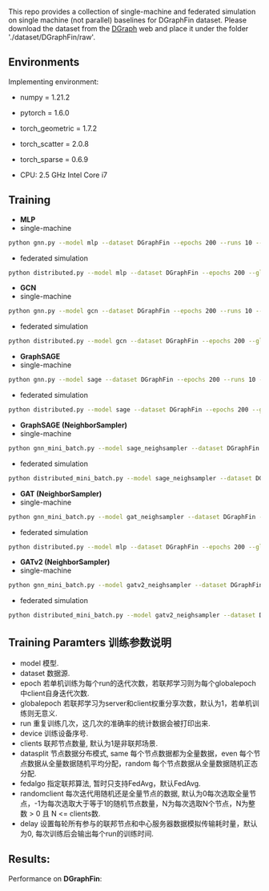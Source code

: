 This repo provides a collection of single-machine and federated simulation on single machine (not parallel) baselines for DGraphFin dataset. Please download the dataset from the [DGraph](http://dgraph.xinye.com) web and place it under the folder './dataset/DGraphFin/raw'.  

## Environments
Implementing environment:  
- numpy = 1.21.2  
- pytorch = 1.6.0  
- torch_geometric = 1.7.2  
- torch_scatter = 2.0.8  
- torch_sparse = 0.6.9  

- CPU: 2.5 GHz Intel Core i7


## Training

- **MLP**
- single-machine
```bash
python gnn.py --model mlp --dataset DGraphFin --epochs 200 --runs 10 --device 0
```
- federated simulation
```bash
python distributed.py --model mlp --dataset DGraphFin --epochs 200 --globalepoch 1 --datasplit random --delay 0 --runs 10 --device 0 —clients 3
```

- **GCN**
- single-machine
```bash
python gnn.py --model gcn --dataset DGraphFin --epochs 200 --runs 10 --device 0
```
- federated simulation
```bash
python distributed.py --model gcn --dataset DGraphFin --epochs 200 --globalepoch 1 --datasplit random --delay 0 --runs 10 --device 0 —clients 3
```

- **GraphSAGE**
- single-machine
```bash
python gnn.py --model sage --dataset DGraphFin --epochs 200 --runs 10 --device 0
```
- federated simulation
```bash
python distributed.py --model sage --dataset DGraphFin --epochs 200 --globalepoch 1 --datasplit random --delay 0 --runs 10 --device 0 —clients 3
```

- **GraphSAGE (NeighborSampler)**
- single-machine
```bash
python gnn_mini_batch.py --model sage_neighsampler --dataset DGraphFin --epochs 200 --runs 10 --device 0
```
- federated simulation
```bash
python distributed_mini_batch.py --model sage_neighsampler --dataset DGraphFin --epochs 200 --globalepoch 1 --datasplit random --delay 0 --runs 10 --device 0 —clients 3
```

- **GAT (NeighborSampler)**
- single-machine
```bash
python gnn_mini_batch.py --model gat_neighsampler --dataset DGraphFin --epochs 200 --runs 10 --device 0
```
- federated simulation
```bash
python distributed.py --model mlp --dataset DGraphFin --epochs 200 --globalepoch 1 --datasplit random --delay 0 --runs 10 --device 0 —clients 3
```

- **GATv2 (NeighborSampler)**
- single-machine
```bash
python gnn_mini_batch.py --model gatv2_neighsampler --dataset DGraphFin --epochs 200 --runs 10 --device 0
```
- federated simulation
```bash
python distributed_mini_batch.py --model gatv2_neighsampler --dataset DGraphFin --epochs 200 --globalepoch 1 --datasplit random --delay 0 --runs 10 --device 0 —clients 3
```

## Training Paramters 训练参数说明

- model   模型.
- dataset 数据源.
- epoch   若单机训练为每个run的迭代次数，若联邦学习则为每个globalepoch中client自身迭代次数.
- globalepoch  若联邦学习为server和client权重分享次数，默认为1，若单机训练则无意义.
- run     重复训练几次，这几次的准确率的统计数据会被打印出来.
- device  训练设备序号.
- clients 联邦节点数量, 默认为1是非联邦场景.
- datasplit    节点数据分布模式, same 每个节点数据都为全量数据，even 每个节点数据从全量数据随机平均分配，random 每个节点数据从全量数据随机正态分配.
- fedalgo      指定联邦算法, 暂时只支持FedAvg，默认FedAvg.
- randomclient 每次迭代用随机还是全量节点的数据, 默认为0每次选取全量节点，-1为每次选取大于等于1的随机节点数量，N为每次选取N个节点，N为整数 > 0 且 N <=                  clients数. 
- delay   设置每轮所有参与的联邦节点和中心服务器数据模拟传输耗时量，默认为0, 每次训练后会输出每个run的训练时间.

## Results:
Performance on **DGraphFin**:
